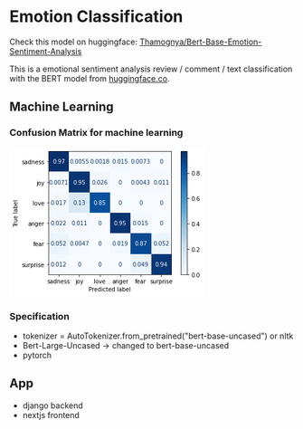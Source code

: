 # Emotion Classification

Check this model on huggingface: [Thamognya/Bert-Base-Emotion-Sentiment-Analysis](https://huggingface.co/Thamognya/Bert-Base-Emotion-Sentiment-Analysis)

This is a emotional sentiment analysis review / comment / text classification with the BERT model from [huggingface.co](https://huggingface.co).

## Machine Learning

### Confusion Matrix for machine learning

![confusion matrix](./assets/confusionMatrix.png)

### Specification

- tokenizer = AutoTokenizer.from_pretrained("bert-base-uncased") or nltk
- Bert-Large-Uncased -> changed to bert-base-uncased
- pytorch

## App

- django backend
- nextjs frontend
